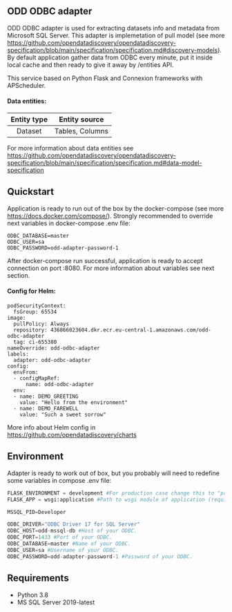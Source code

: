 ## ODD ODBC adapter

ODD ODBC adapter is used for extracting datasets info and metadata from Microsoft SQL Server. This adapter is implemetation of pull model (see more https://github.com/opendatadiscovery/opendatadiscovery-specification/blob/main/specification/specification.md#discovery-models). By default application gather data from ODBC every minute, put it inside local cache and then ready to give it away by /entities API.

This service based on Python Flask and Connexion frameworks with APScheduler.

#### Data entities:
| Entity type | Entity source |
|:----------------:|:---------:|
|Dataset|Tables, Columns|

For more information about data entities see https://github.com/opendatadiscovery/opendatadiscovery-specification/blob/main/specification/specification.md#data-model-specification

## Quickstart
Application is ready to run out of the box by the docker-compose (see more https://docs.docker.com/compose/).
Strongly recommended to override next variables in docker-compose .env file:

```
ODBC_DATABASE=master
ODBC_USER=sa
ODBC_PASSWORD=odd-adapter-password-1
```

After docker-compose run successful, application is ready to accept connection on port :8080. 
For more information about variables see next section.

#### Config for Helm:
```
podSecurityContext:
  fsGroup: 65534
image:
  pullPolicy: Always
  repository: 436866023604.dkr.ecr.eu-central-1.amazonaws.com/odd-odbc-adapter
  tag: ci-655380
nameOverride: odd-odbc-adapter
labels:
  adapter: odd-odbc-adapter
config:
  envFrom:
  - configMapRef:
      name: odd-odbc-adapter
  env:
  - name: DEMO_GREETING
    value: "Hello from the environment"
  - name: DEMO_FAREWELL
    value: "Such a sweet sorrow"
```
More info about Helm config in https://github.com/opendatadiscovery/charts


## Environment
Adapter is ready to work out of box, but you probably will need to redefine some variables in compose .env file:

```Python
FLASK_ENVIRONMENT = development #For production case change this to "production"
FLASK_APP = wsgi:application #Path to wsgi module of application (required by gunicorn)

MSSQL_PID=Developer

ODBC_DRIVER="ODBC Driver 17 for SQL Server"
ODBC_HOST=odd-mssql-db #Host of your ODBC.
ODBC_PORT=1433 #Port of your ODBC.
ODBC_DATABASE=master #Name of your ODBC.
ODBC_USER=sa #Username of your ODBC.
ODBC_PASSWORD=odd-adapter-password-1 #Password of your ODBC.

```

## Requirements
- Python 3.8
- MS SQL Server 2019-latest

